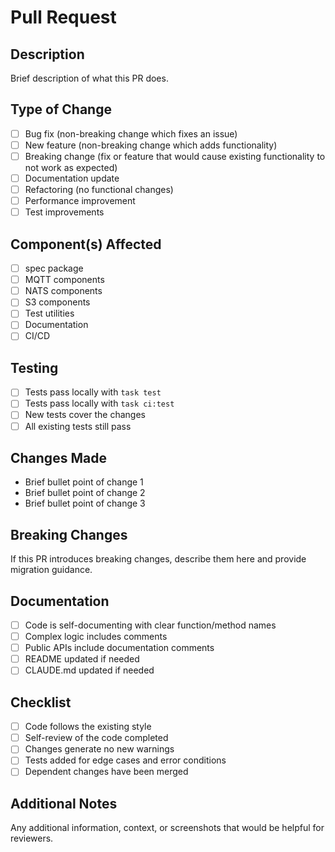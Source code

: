 # Pull Request

## Description
Brief description of what this PR does.

## Type of Change
- [ ] Bug fix (non-breaking change which fixes an issue)
- [ ] New feature (non-breaking change which adds functionality)
- [ ] Breaking change (fix or feature that would cause existing functionality to not work as expected)
- [ ] Documentation update
- [ ] Refactoring (no functional changes)
- [ ] Performance improvement
- [ ] Test improvements

## Component(s) Affected
- [ ] spec package
- [ ] MQTT components
- [ ] NATS components  
- [ ] S3 components
- [ ] Test utilities
- [ ] Documentation
- [ ] CI/CD

## Testing
- [ ] Tests pass locally with `task test`
- [ ] Tests pass locally with `task ci:test`
- [ ] New tests cover the changes
- [ ] All existing tests still pass

## Changes Made
- Brief bullet point of change 1
- Brief bullet point of change 2
- Brief bullet point of change 3

## Breaking Changes
If this PR introduces breaking changes, describe them here and provide migration guidance.

## Documentation
- [ ] Code is self-documenting with clear function/method names
- [ ] Complex logic includes comments
- [ ] Public APIs include documentation comments
- [ ] README updated if needed
- [ ] CLAUDE.md updated if needed

## Checklist
- [ ] Code follows the existing style
- [ ] Self-review of the code completed
- [ ] Changes generate no new warnings
- [ ] Tests added for edge cases and error conditions
- [ ] Dependent changes have been merged

## Additional Notes
Any additional information, context, or screenshots that would be helpful for reviewers.